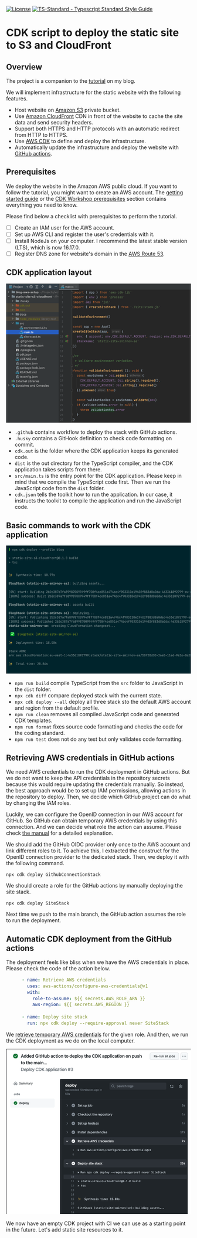 [![License](https://badgen.net/github/license/victorsmirnov/static-site-s3-cloudfront)](https://github.com/victorsmirnov/static-site-s3-cloudfront/blob/master/LICENSE.md)
[![TS-Standard - Typescript Standard Style Guide](https://badgen.net/badge/code%20style/ts-standard?icon=typescript)](https://github.com/standard/ts-standard)

# CDK script to deploy the static site to S3 and CloudFront

## Overview

The project is a companion to the [tutorial][1] on my blog.

We will implement infrastructure for the static website with the following features.

* Host website on [Amazon S3][2] private bucket.
* Use [Amazon CloudFront][3] CDN in front of the website to cache the site data and send security headers.
* Support both HTTPS and HTTP protocols with an automatic redirect from HTTP to HTTPS.
* Use [AWS CDK][4] to define and deploy the infrastructure.
* Automatically update the infrastructure and deploy the website with [GitHub actions][5].

## Prerequisites

We deploy the website in the Amazon AWS public cloud. If you want to follow the tutorial,
you might want to create an AWS account. The [getting started guide][6] or the [CDK Workshop prerequisites][7]
section contains everything you need to know.

Please find below a checklist with prerequisites to perform the tutorial.
- [ ] Create an IAM user for the AWS account.
- [ ] Set up AWS CLI and register the user's credentials with it.
- [ ] Install NodeJs on your computer. I recommend the latest stable version (LTS), which is now 16.17.0.
- [ ] Register DNS zone for website's domain in the [AWS Route 53][8].

## CDK application layout

![Project layout](docs/initial-cdk-layout.png)

* `.github` contains workflow to deploy the stack with GitHub actions.
* `.husky` contains a GitHook definition to check code formatting on commit.
* `cdk.out` is the folder where the CDK application keeps its generated code.
* `dist` is the out directory for the TypeScript compiler, and the CDK application takes scripts from there.
* `src/main.ts` is the entry point for the CDK application. Please keep in mind that we compile
  the TypeScript code first. Then we run the JavaScript code from the `dist` folder.
* `cdk.json` tells the toolkit how to run the application. In our case, it instructs the toolkit to compile
  the application and run the JavaScript code.

## Basic commands to work with the CDK application

![First deployment](docs/first-deployment.png)

* `npm run build` compile TypeScript from the `src` folder to JavaScript in the `dist` folder.
* `npx cdk diff` compare deployed stack with the current state.
* `npx cdk deploy --all` deploy all three stack sto the default AWS account and region from the default profile.
* `npm run clean` removes all compiled JavaScript code and generated CDK templates.
* `npm run format` fixes source code formatting and checks the code for the coding standard.
* `npm run test` does not do any test but only validates code formatting.

## Retrieving AWS credentials in GitHub actions

We need AWS credentials to run the CDK deployment in GitHub actions. But we do not want to keep the API credentials
in the repository secrets because this would require updating the credentials manually. So instead, the best approach
would be to set up IAM permissions, allowing actions in the repository to deploy. Then, we decide which GitHub project
can do what by changing the IAM roles.

Luckily, we can configure the OpenID connection in our AWS account for GitHub. So GitHub can obtain temporary AWS
credentials by using this connection. And we can decide what role the action can assume. Please check
[the manual][9] for a detailed explanation.

We should add the GitHub OIDC provider only once to the AWS account and link different roles to it.
To achieve this, I extracted the construct for the OpenID connection provider to the dedicated stack.
Then, we deploy it with the following command.

```shell
npx cdk deploy GithubConnectionStack
```

We should create a role for the GitHub actions by manually deploying the site stack.

```shell
npx cdk deploy SiteStack
```

Next time we push to the main branch, the GitHub action assumes the role to run the deployment.

## Automatic CDK deployment from the GitHub actions

The deployment feels like bliss when we have the AWS credentials in place. Please check the code of the action below.

```yaml
      - name: Retrieve AWS credentials
        uses: aws-actions/configure-aws-credentials@v1
        with:
          role-to-assume: ${{ secrets.AWS_ROLE_ARN }}
          aws-region: ${{ secrets.AWS_REGION }}

      - name: Deploy site stack
        run: npx cdk deploy --require-approval never SiteStack

```

We [retrieve temporary AWS credentials][10] for the given role. And then, we run the CDK deployment as we do on
the local computer.

![GitHub actions deploys the CDK application](docs/github-action-deploys-cdk-app.png)

We now have an empty CDK project with CI we can use as a starting point in the future.
Let's add static site resources to it.

[1]: https://victorsmirnov.blog/static-s3-site-cloudfront/
[2]: https://aws.amazon.com/s3/
[3]: https://aws.amazon.com/cloudfront/
[4]: https://aws.amazon.com/cdk/
[5]: https://github.com/features/actions
[6]: https://aws.amazon.com/getting-started/guides/setup-environment/
[7]: https://cdkworkshop.com/15-prerequisites.html
[8]: https://aws.amazon.com/route53/
[9]: https://docs.github.com/en/actions/deployment/security-hardening-your-deployments/configuring-openid-connect-in-amazon-web-services
[10]: https://github.com/aws-actions/configure-aws-credentials
